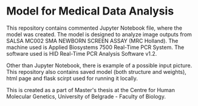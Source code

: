 # Model for Medical Data Analysis
This repository contains commented Jupyter Notebook file, where the model was created.
The model is designed to analyze image outputs from SALSA MC002 SMA NEWBORN SCREEN ASSAY (MRC Holland).
The machine used is Applied Biosystems 7500 Real-Time PCR System.
The software used is HID Real-Time PCR Analysis Software v1.2.

Other than Jupyter Notebook, there is example of a possible input picture.
This repository also contains saved model (both structure and weights), html page and flask scirpt used for running it locally.

This is created as a part of Master's thesis at the Centre for Human Molecular Genetics, University of Belgrade - Faculty of Biology.
